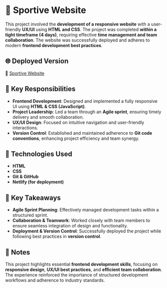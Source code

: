 # 📌 Sportive Website
This project involved the **development of a responsive website** with a user-friendly **UX/UI** using **HTML and CSS**. The project was completed **within a tight timeframe (4 days)**, requiring effective **time management and team collaboration**. The website was successfully deployed and adheres to modern **frontend development best practices**.

## 🌐 Deployed Version
🔗 [Sportive Website](https://sportive-web.netlify.app/)

## 🎯 Key Responsibilities
- **Frontend Development**: Designed and implemented a fully responsive UI using **HTML & CSS (JavaScript)**.
- **Project Leadership**: Led a team through an **Agile sprint**, ensuring timely delivery and smooth collaboration.
- **UX/UI Design**: Focused on intuitive navigation and user-friendly interactions.
- **Version Control**: Established and maintained adherence to **Git code conventions**, enhancing project efficiency and team synergy.


## 🔧 Technologies Used
- **HTML**
- **CSS**
- **Git & GitHub**
- **Netlify (for deployment)**

## 🚀 Key Takeaways
- **Agile Sprint Planning**: Effectively managed development tasks within a structured sprint.
- **Collaboration & Teamwork**: Worked closely with team members to ensure seamless integration of design and functionality.
- **Deployment & Version Control**: Successfully deployed the project while following best practices in **version control**.

## 📌 Notes
This project highlights essential **frontend development skills**, focusing on **responsive design**, **UX/UI best practices**, and **efficient team collaboration**. The experience reinforced the importance of structured development workflows and adherence to industry standards.
